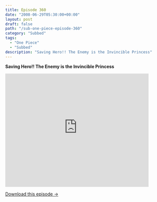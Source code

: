 ```yaml
---
title: Episode 360
date: "2008-06-29T05:30:00+00:00"
layout: post
draft: false
path: "/sub-one-piece-episode-360"
category: "Subbed"
tags:
  - "One Piece"
  - "Subbed"
description: "Saving Hero!! The Enemy is the Invincible Princess"
---
```


**Saving Hero!! The Enemy is the Invincible Princess**

<iframe width="640" height="360" src="https://www.rapidvideo.com/e/FXV0K698V5" frameborder="0" marginwidth=0 marginheight=0 scrolling=no allowfullscreen style="max-width:90%;"></iframe>

<a href="http://ouo.io/qs/eCodkFEQ?s=https://www.rapidvideo.com/d/FXV0K698V5" class="styled_a">Download this episode →</a>

